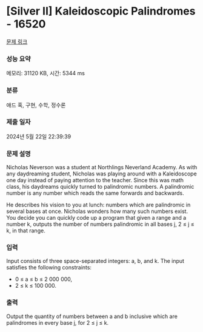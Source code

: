 # [Silver II] Kaleidoscopic Palindromes - 16520 

[문제 링크](https://www.acmicpc.net/problem/16520) 

### 성능 요약

메모리: 31120 KB, 시간: 5344 ms

### 분류

애드 혹, 구현, 수학, 정수론

### 제출 일자

2024년 5월 22일 22:39:39

### 문제 설명

<p>Nicholas Neverson was a student at Northlings Neverland Academy. As with any daydreaming student, Nicholas was playing around with a Kaleidoscope one day instead of paying attention to the teacher. Since this was math class, his daydreams quickly turned to palindromic numbers. A palindromic number is any number which reads the same forwards and backwards.</p>

<p>He describes his vision to you at lunch: numbers which are palindromic in several bases at once. Nicholas wonders how many such numbers exist. You decide you can quickly code up a program that given a range and a number k, outputs the number of numbers palindromic in all bases j, 2 ≤ j ≤ k, in that range.</p>

### 입력 

 <p>Input consists of three space-separated integers: a, b, and k. The input satisfies the following constraints:</p>

<ul>
	<li>0 ≤ a ≤ b ≤ 2 000 000,</li>
	<li>2 ≤ k ≤ 100 000.</li>
</ul>

### 출력 

 <p>Output the quantity of numbers between a and b inclusive which are palindromes in every base j, for 2 ≤ j ≤ k.</p>

